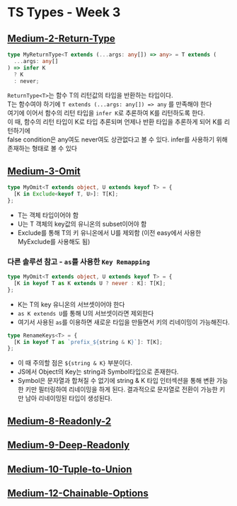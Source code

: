 # TS Types - Week 3

## [Medium-2-Return-Type](./medium/2-return-type.ts)

```ts
type MyReturnType<T extends (...args: any[]) => any> = T extends (
  ...args: any[]
) => infer K
  ? K
  : never;
```

`ReturnType<T>`는 함수 T의 리턴값의 타입을 반환하는 타입이다.  
T는 함수여야 하기에 `T extends (...args: any[]) => any` 를 만족해야 한다  
여기에 이어서 함수의 리턴 타입을 `infer K`로 추론하여 K를 리턴하도록 한다.  
이 때, 함수의 리턴 타입이 K로 타입 추론되며 언제나 반환 타입을 추론하게 되어 K를 리턴하기에  
false condition은 any여도 never여도 상관없다고 볼 수 있다. infer를 사용하기 위해 존재하는 형태로 볼 수 있다

## [Medium-3-Omit](./medium/3-omit.ts)

```ts
type MyOmit<T extends object, U extends keyof T> = {
  [K in Exclude<keyof T, U>]: T[K];
};
```

- T는 객체 타입이어야 함
- U는 T 객체의 key값의 유니온의 subset이어야 함
- Exclude를 통해 T의 키 유니온에서 U를 제외함 (이전 easy에서 사용한 MyExclude를 사용해도 됨)

### 다른 솔루션 참고 - `as`를 사용한 `Key Remapping`

```ts
type MyOmit<T extends object, U extends keyof T> = {
  [K in keyof T as K extends U ? never : K]: T[K];
};
```

- K는 T의 key 유니온의 서브셋이어야 한다
- `as K extends U`를 통해 U의 서브셋이라면 제외한다
- 여기서 사용된 `as`를 이용하면 새로운 타입을 만들면서 키의 리네이밍이 가능해진다.

```ts
type RenameKeys<T> = {
  [K in keyof T as `prefix_${string & K}`]: T[K];
};
```

- 이 때 주의할 점은 `${string & K}` 부분이다.
- JS에서 Object의 Key는 string과 Symbol타입으로 존재한다.
- Symbol은 문자열과 합쳐질 수 없기에 string & K 타입 인터섹션을 통해 변환 가능한 키만 필터링하여 리네이밍을 하게 된다. 결과적으로 문자열로 전환이 가능한 키만 남아 리네이밍된 타입이 생성된다.

## [Medium-8-Readonly-2](./medium/8-readonly-2.ts)

## [Medium-9-Deep-Readonly](./medium/9-deep-readonly.ts)

## [Medium-10-Tuple-to-Union](./medium/10-tuple-to-union.ts)

## [Medium-12-Chainable-Options](./medium/12-chainable-options.ts)
